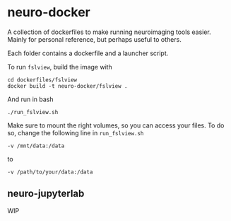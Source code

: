 # neuro-docker

A collection of dockerfiles to make running neuroimaging tools easier. Mainly for personal reference, but perhaps useful to others.

Each folder contains a dockerfile and a launcher script.

To run `fslview`, build the image with

    cd dockerfiles/fslview
    docker build -t neuro-docker/fslview .

And run in bash

    ./run_fslview.sh

Make sure to mount the right volumes, so you can access your files. To do so, change the following line in `run_fslview.sh`

    -v /mnt/data:/data

to

    -v /path/to/your/data:/data

## neuro-jupyterlab

WIP
